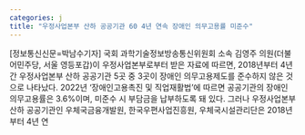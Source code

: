 ```yaml
---
categories: j
title: "우정사업본부 산하 공공기관 60 4년 연속 장애인 의무고용률 미준수"
---
```

[정보통신신문=박남수기자] 국회 과학기술정보방송통신위원회 소속 김영주 의원(더불어민주당, 서울 영등포갑)이 우정사업본부로부터 받은 자료에 따르면, 2018년부터 4년간 우정사업본부 산하 공공기관 5곳 중 3곳이 장애인 의무고용제도를 준수하지 않은 것으로 나타났다. 2022년 &lsquo;장애인고용촉진 및 직업재활법&rsquo;에 따르면 공공기관의 장애인 의무고용률은 3.6%이며, 미준수 시 부담금을 납부하도록 돼 있다. 그러나 우정사업본부 산하 공공기관인 우체국금융개발원, 한국우편사업진흥원, 우체국시설관리단은 2018년부터 4년 연